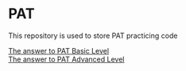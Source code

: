 # PAT
This repository is used to store PAT practicing code

[The answer to PAT Basic Level](https://github.com/slatter666/PAT/tree/master/Basic%20Level)<br>
[The answer to PAT Advanced Level](https://github.com/slatter666/PAT/tree/master/Advanced%20Level)<br>
